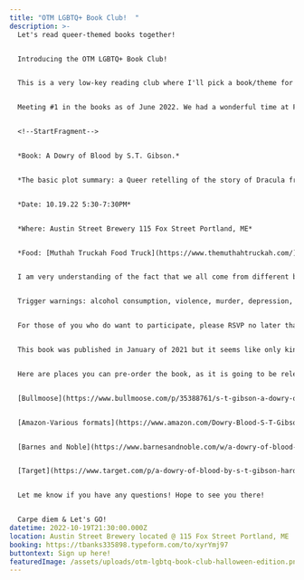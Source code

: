 ```yaml
---
title: "OTM LGBTQ+ Book Club!  "
description: >-
  Let's read queer-themed books together!


  Introducing the OTM LGBTQ+ Book Club! 


  This is a very low-key reading club where I'll pick a book/theme for the month and whoever wants to join in, please do so. Then, I'll set a date and time for us all to meet up at a local brewery or coffee shop and we'll all chat about the book and drink some tasty beverages. Sometimes, we'll even have fancier food! OOh! haha 


  M﻿eeting #1 in the books as of June 2022. We had a wonderful time at Foundation Brewery in Portland, Maine. We discussed The Price of Salt by Patricia Highsmith (they made a movie called "Carol" that was adapted from this book. It starred Cate Blanchet and is a phenomenal movie but very different from the book).  The book is amazing as well!


  <!--StartFragment-->


  *Book: A Dowry of Blood by S.T. Gibson.*


  *The basic plot summary: a Queer retelling of the story of Dracula from the point of view of one of his brides, Constanta.* 


  *Date: 10.19.22 5:30-7:30PM*


  *Where: Austin Street Brewery 115 Fox Street Portland, ME*


  *Food: [Muthah Truckah Food Truck](https://www.themuthahtruckah.com/) serving up delicious grilled paninis!*


  I am very understanding of the fact that we all come from different backgrounds and some of us may have even dealt with a lot of past trauma. I have my own childhood trauma that I experienced soI know first-hand that it can be hard to watch or read certain genres so I have put the triggers below in case any of you want to bow out.  I respect your decision. 


  Trigger warnings: alcohol consumption, violence, murder, depression, mania, self-harm, blood, gore, gaslighting, intimate partner violence (emotional, verbal, physical), sadomasochism, drug use (mentioned), sexual assault (mentioned). 


  For those of you who do want to participate, please RSVP no later than October 15th if at all possible so I can be sure to set everything up accordingly. Austin street has very tasty beers for those of you who like the occasional drink. For those of you who do not drink beer and/or alcohol: [Austin Street Brewery non-beer and non-alcoholic options](https://www.austinstreetbrewery.com/fox-street-menu). 


  This book was published in January of 2021 but it seems like only kindle is available immediately right now. I can't find any local libraries or bookstores who have it so I apologize but I am too excited to read this to wait! haha


  Here are places you can pre-order the book, as it is going to be released on October 4th.  That should still give us all plenty of time to read it! Yay!


  [Bullmoose](https://www.bullmoose.com/p/35388761/s-t-gibson-a-dowry-of-blood)


  [Amazon-Various formats](https://www.amazon.com/Dowry-Blood-S-T-Gibson/dp/1916366937)


  [Barnes and Noble](https://www.barnesandnoble.com/w/a-dowry-of-blood-s-t-gibson/1138607198)


  [Target](https://www.target.com/p/a-dowry-of-blood-by-s-t-gibson-hardcover/-/A-86082406)


  Let me know if you have any questions! Hope to see you there!   


  Carpe diem & Let's GO!
datetime: 2022-10-19T21:30:00.000Z
location: Austin Street Brewery located @ 115 Fox Street Portland, ME
booking: https://tbanks335898.typeform.com/to/xyrYmj97
buttontext: Sign up here!
featuredImage: /assets/uploads/otm-lgbtq-book-club-halloween-edition.png
---
```

